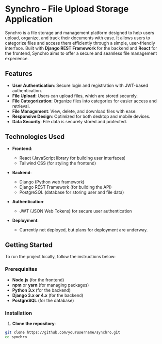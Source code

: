 # Synchro – File Upload Storage Application

Synchro is a file storage and management platform designed to help users upload, organize, and track their documents with ease. It allows users to categorize files and access them efficiently through a simple, user-friendly interface. Built with **Django REST Framework** for the backend and **React** for the frontend, Synchro aims to offer a secure and seamless file management experience.

## Features

- **User Authentication**: Secure login and registration with JWT-based authentication.
- **File Upload**: Users can upload files, which are stored securely.
- **File Categorization**: Organize files into categories for easier access and retrieval.
- **File Management**: View, delete, and download files with ease.
- **Responsive Design**: Optimized for both desktop and mobile devices.
- **Data Security**: File data is securely stored and protected.

## Technologies Used

- **Frontend**:  
  - React (JavaScript library for building user interfaces)  
  - Tailwind CSS (for styling the frontend)

- **Backend**:  
  - Django (Python web framework)  
  - Django REST Framework (for building the API)  
  - PostgreSQL (database for storing user and file data)

- **Authentication**:  
  - JWT (JSON Web Tokens) for secure user authentication

- **Deployment**:  
  - Currently not deployed, but plans for deployment are underway.

## Getting Started

To run the project locally, follow the instructions below:

### Prerequisites

- **Node.js** (for the frontend)
- **npm** or **yarn** (for managing packages)
- **Python 3.x** (for the backend)
- **Django 3.x or 4.x** (for the backend)
- **PostgreSQL** (for the database)

### Installation

1. **Clone the repository**:

```bash
git clone https://github.com/yourusername/synchro.git
cd synchro
